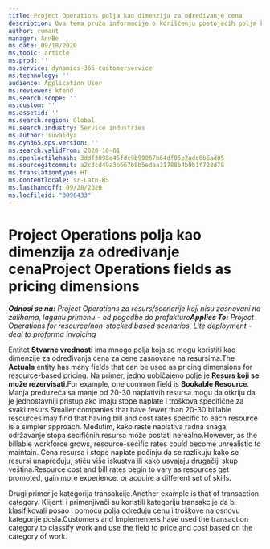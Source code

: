 ```yaml
---
title: Project Operations polja kao dimenzija za određivanje cena
description: Ova tema pruža informacije o korišćenju postojećih polja kao dimenzija za određivanje cena u usluzi Dynamics 365 Project Operations.
author: rumant
manager: AnnBe
ms.date: 09/18/2020
ms.topic: article
ms.prod: ''
ms.service: dynamics-365-customerservice
ms.technology: ''
audience: Application User
ms.reviewer: kfend
ms.search.scope: ''
ms.custom: ''
ms.assetid: ''
ms.search.region: Global
ms.search.industry: Service industries
ms.author: suvaidya
ms.dyn365.ops.version: ''
ms.search.validFrom: 2020-10-01
ms.openlocfilehash: 3ddf3098e45fdc9b99067b64df05e2adc0b6ad05
ms.sourcegitcommit: a2c3cd49a3b667b8b5edaa31788b4b9b1f728d78
ms.translationtype: HT
ms.contentlocale: sr-Latn-RS
ms.lasthandoff: 09/28/2020
ms.locfileid: "3896433"
---
```

# <a name="project-operations-fields-as-pricing-dimensions"></a><span data-ttu-id="106be-103">Project Operations polja kao dimenzija za određivanje cena</span><span class="sxs-lookup"><span data-stu-id="106be-103">Project Operations fields as pricing dimensions</span></span>

<span data-ttu-id="106be-104">_**Odnosi se na:** Project Operations za resurs/scenarije koji nisu zasnovani na zalihama, laganu primenu – od pogodbe do profakture_</span><span class="sxs-lookup"><span data-stu-id="106be-104">_**Applies To:** Project Operations for resource/non-stocked based scenarios, Lite deployment - deal to proforma invoicing_</span></span>

<span data-ttu-id="106be-105">Entitet **Stvarne vrednosti** ima mnogo polja koja se mogu koristiti kao dimenzije za određivanja cena za cene zasnovane na resursima.</span><span class="sxs-lookup"><span data-stu-id="106be-105">The **Actuals** entity has many fields that can be used as pricing dimensions for resource-based pricing.</span></span> <span data-ttu-id="106be-106">Na primer, jedno uobičajeno polje je **Resurs koji se može rezervisati**.</span><span class="sxs-lookup"><span data-stu-id="106be-106">For example, one common field is **Bookable Resource**.</span></span> <span data-ttu-id="106be-107">Manja preduzeća sa manje od 20-30 naplativih resursa mogu da otkriju da je jednostavniji pristup ako imaju stope naplate i troškova specifične za svaki resurs.</span><span class="sxs-lookup"><span data-stu-id="106be-107">Smaller companies that have fewer than 20-30 billable resources may find that having bill and cost rates specific to each resource is a simpler approach.</span></span> <span data-ttu-id="106be-108">Međutim, kako raste naplativa radna snaga, održavanje stopa secifičnih resursa može postati nerealno.</span><span class="sxs-lookup"><span data-stu-id="106be-108">However, as the billable workforce grows, resource-secific rates could become unrealistic to maintain.</span></span> <span data-ttu-id="106be-109">Cena resursa i stope naplate počinju da se razlikuju kako se resursi unapređuju, stiču više iskustva ili kako usvajaju drugačiji skup veština.</span><span class="sxs-lookup"><span data-stu-id="106be-109">Resource cost and bill rates begin to vary as resources get promoted, gain more experience, or acquire a different set of skills.</span></span> 

<span data-ttu-id="106be-110">Drugi primer je kategorija transakcije.</span><span class="sxs-lookup"><span data-stu-id="106be-110">Another example is that of transaction category.</span></span> <span data-ttu-id="106be-111">Klijenti i primenjivači su koristili kategoriju transakcije da bi klasifikovali posao i pomoću polja određuju cenu i troškove na osnovu kategorije posla.</span><span class="sxs-lookup"><span data-stu-id="106be-111">Customers and Implementers have used the transaction category to classify work and use the field to price and cost based on the category of work.</span></span>
